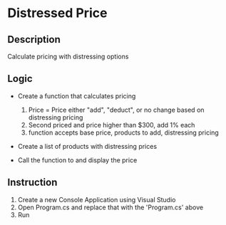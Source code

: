 # Distressed Price

## Description
Calculate pricing with distressing options

## Logic
- Create a function that calculates pricing

    1. Price = Price either "add", "deduct", or no change based on distressing pricing
    2. Second priced and price higher than $300, add 1% each
    3. function accepts base price, products to add, distressing pricing

- Create a list of products with distressing prices
- Call the function to and display the price

## Instruction

1. Create a new Console Application using Visual Studio
2. Open Program.cs and replace that with the 'Program.cs' above
3. Run 
